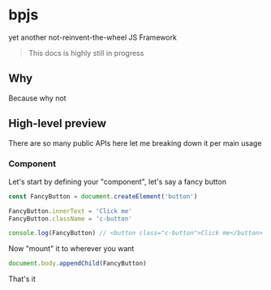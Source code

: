 # bpjs

yet another not-reinvent-the-wheel JS Framework

> This docs is highly still in progress

## Why

Because why not

## High-level preview

There are so many public APIs here let me breaking down it per main usage

### Component

Let's start by defining your "component", let's say a fancy button

```js
const FancyButton = document.createElement('button')

FancyButton.innerText = 'Click me'
FancyButton.className = 'c-button'

console.log(FancyButton) // <button class="c-button">Click me</button>

```

Now "mount" it to wherever you want

```js
document.body.appendChild(FancyButton)

```

That's it
